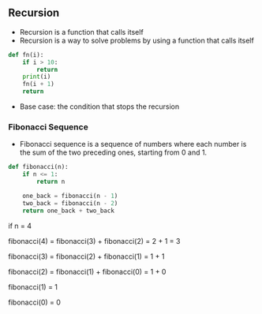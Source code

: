## Recursion

- Recursion is a function that calls itself
- Recursion is a way to solve problems by using a function that calls itself

```python
def fn(i):
    if i > 10:
        return
    print(i)
    fn(i + 1)
    return
```

- Base case: the condition that stops the recursion


### Fibonacci Sequence

- Fibonacci sequence is a sequence of numbers where each number is the sum of the two preceding ones, starting from 0 and 1.

```python
def fibonacci(n):
    if n <= 1:
        return n

    one_back = fibonacci(n - 1)
    two_back = fibonacci(n - 2)
    return one_back + two_back
```

if n = 4 

fibonacci(4) = fibonacci(3) + fibonacci(2) = 2 + 1 = 3

fibonacci(3) = fibonacci(2) + fibonacci(1) = 1 + 1

fibonacci(2) = fibonacci(1) + fibonacci(0) = 1 + 0

fibonacci(1) = 1

fibonacci(0) = 0


